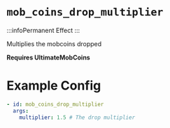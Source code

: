 # `mob_coins_drop_multiplier`
:::infoPermanent Effect
:::

Multiplies the mobcoins dropped

**Requires UltimateMobCoins**

# Example Config
```yaml
- id: mob_coins_drop_multiplier
  args:
    multiplier: 1.5 # The drop multiplier
```